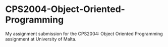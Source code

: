 # CPS2004-Object-Oriented-Programming
My assignment submission for the CPS2004: Object Oriented Programming assignment at University of Malta.
